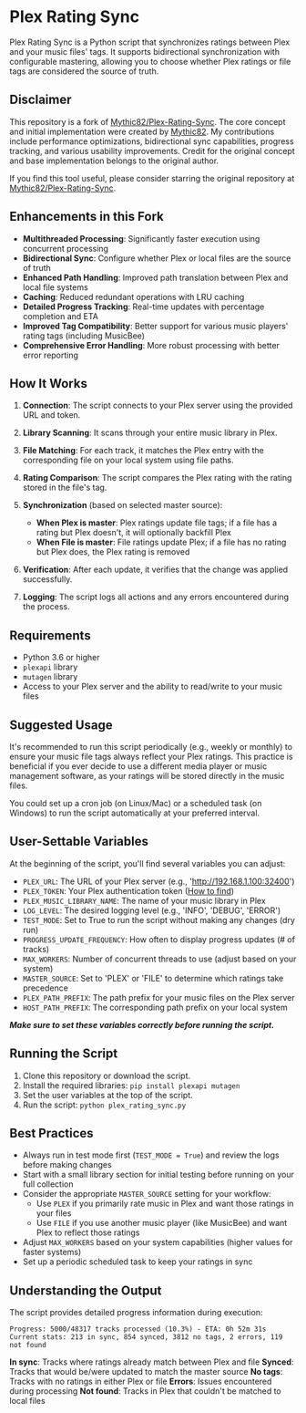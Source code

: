 # Plex Rating Sync

Plex Rating Sync is a Python script that synchronizes ratings between Plex and your music files' tags. It supports bidirectional synchronization with configurable mastering, allowing you to choose whether Plex ratings or file tags are considered the source of truth.

## Disclaimer

This repository is a fork of [Mythic82/Plex-Rating-Sync](https://github.com/Mythic82/Plex-Rating-Sync). The core concept and initial implementation were created by [Mythic82](https://github.com/Mythic82). My contributions include performance optimizations, bidirectional sync capabilities, progress tracking, and various usability improvements. Credit for the original concept and base implementation belongs to the original author.

If you find this tool useful, please consider starring the original repository at [Mythic82/Plex-Rating-Sync](https://github.com/Mythic82/Plex-Rating-Sync).

## Enhancements in this Fork

- **Multithreaded Processing**: Significantly faster execution using concurrent processing
- **Bidirectional Sync**: Configure whether Plex or local files are the source of truth
- **Enhanced Path Handling**: Improved path translation between Plex and local file systems
- **Caching**: Reduced redundant operations with LRU caching
- **Detailed Progress Tracking**: Real-time updates with percentage completion and ETA
- **Improved Tag Compatibility**: Better support for various music players' rating tags (including MusicBee)
- **Comprehensive Error Handling**: More robust processing with better error reporting

## How It Works

1. **Connection**: The script connects to your Plex server using the provided URL and token.

2. **Library Scanning**: It scans through your entire music library in Plex.

3. **File Matching**: For each track, it matches the Plex entry with the corresponding file on your local system using file paths.

4. **Rating Comparison**: The script compares the Plex rating with the rating stored in the file's tag.

5. **Synchronization** (based on selected master source):
   - **When Plex is master**: Plex ratings update file tags; if a file has a rating but Plex doesn't, it will optionally backfill Plex
   - **When File is master**: File ratings update Plex; if a file has no rating but Plex does, the Plex rating is removed

6. **Verification**: After each update, it verifies that the change was applied successfully.

7. **Logging**: The script logs all actions and any errors encountered during the process.

## Requirements

- Python 3.6 or higher
- `plexapi` library
- `mutagen` library
- Access to your Plex server and the ability to read/write to your music files

## Suggested Usage

It's recommended to run this script periodically (e.g., weekly or monthly) to ensure your music file tags always reflect your Plex ratings. This practice is beneficial if you ever decide to use a different media player or music management software, as your ratings will be stored directly in the music files.

You could set up a cron job (on Linux/Mac) or a scheduled task (on Windows) to run the script automatically at your preferred interval.

## User-Settable Variables

At the beginning of the script, you'll find several variables you can adjust:

- `PLEX_URL`: The URL of your Plex server (e.g., 'http://192.168.1.100:32400')
- `PLEX_TOKEN`: Your Plex authentication token ([How to find](https://www.ryananddebi.com/2019/08/26/plex-how-to-create-smart-auto-updating-music-playlists/))
- `PLEX_MUSIC_LIBRARY_NAME`: The name of your music library in Plex
- `LOG_LEVEL`: The desired logging level (e.g., 'INFO', 'DEBUG', 'ERROR')
- `TEST_MODE`: Set to True to run the script without making any changes (dry run)
- `PROGRESS_UPDATE_FREQUENCY`: How often to display progress updates (# of tracks)
- `MAX_WORKERS`: Number of concurrent threads to use (adjust based on your system)
- `MASTER_SOURCE`: Set to 'PLEX' or 'FILE' to determine which ratings take precedence
- `PLEX_PATH_PREFIX`: The path prefix for your music files on the Plex server
- `HOST_PATH_PREFIX`: The corresponding path prefix on your local system

***Make sure to set these variables correctly before running the script.***

## Running the Script

1. Clone this repository or download the script.
2. Install the required libraries: `pip install plexapi mutagen`
3. Set the user variables at the top of the script.
4. Run the script: `python plex_rating_sync.py`

## Best Practices

- Always run in test mode first (`TEST_MODE = True`) and review the logs before making changes
- Start with a small library section for initial testing before running on your full collection
- Consider the appropriate `MASTER_SOURCE` setting for your workflow:
   - Use `PLEX` if you primarily rate music in Plex and want those ratings in your files
   - Use `FILE` if you use another music player (like MusicBee) and want Plex to reflect those ratings
- Adjust `MAX_WORKERS` based on your system capabilities (higher values for faster systems)
- Set up a periodic scheduled task to keep your ratings in sync

## Understanding the Output

The script provides detailed progress information during execution:

```
Progress: 5000/48317 tracks processed (10.3%) - ETA: 0h 52m 31s
Current stats: 213 in sync, 854 synced, 3812 no tags, 2 errors, 119 not found
```
**In sync**: Tracks where ratings already match between Plex and file
**Synced**: Tracks that would be/were updated to match the master source
**No tags**: Tracks with no ratings in either Plex or file
**Errors**: Issues encountered during processing
**Not found**: Tracks in Plex that couldn't be matched to local files

